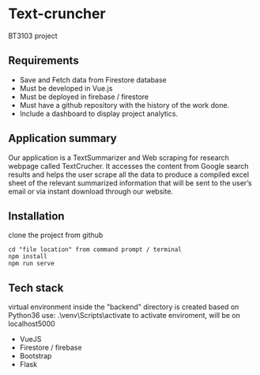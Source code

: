 # Text-cruncher 
BT3103 project

## Requirements
- Save and Fetch data from Firestore database
- Must be developed in Vue.js
- Must be deployed in firebase / firestore
- Must have a github repository with the history of the work done.
- Include a dashboard to display project analytics.

## Application summary
Our application is a TextSummarizer and Web scraping  for research webpage called TextCrucher. It accesses the content from Google search results and helps the user scrape all the data to produce a compiled excel sheet of the relevant summarized information that will be sent to the user’s email or via instant download through our website.

## Installation
clone the project from github 
```
cd "file location" from command prompt / terminal 
npm install 
npm run serve
```

## Tech stack 
virtual environment inside the "backend" directory is created based on Python36
use: .\venv\Scripts\activate to activate enviroment, will be on localhost5000
- VueJS
- Firestore / firebase
- Bootstrap
- Flask

